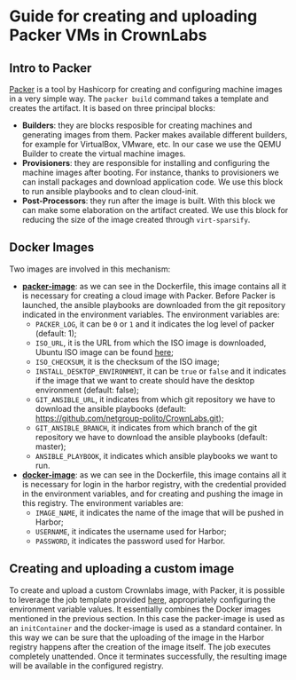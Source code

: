 # Guide for creating and uploading Packer VMs in CrownLabs

## Intro to Packer 
[Packer](https://www.packer.io/) is a tool by Hashicorp for creating and configuring machine images in a very simple way.
The `packer build` command takes a template and creates the artifact.
It is based on three principal blocks:
- **Builders**: they are blocks resposible for creating machines and generating images from them. Packer makes available different builders, for example for VirtualBox, VMware, etc. In our case we use the QEMU Builder to create the virtual machine images.
- **Provisioners**: they are responsible for installing and configuring the machine images after booting. For instance, thanks to provisioners we can install packages and download application code. We use this block to run ansible playbooks and to clean cloud-init.
- **Post-Processors**: they run after the image is built. With this block we can make some elaboration on the artifact created. We use this block for reducing the size of the image created through `virt-sparsify`.

## Docker Images
Two images are involved in this mechanism:
- **[packer-image](packer-image/Dockerfile)**: as we can see in the Dockerfile, this image contains all it is necessary for creating a cloud image with Packer. Before Packer is launched, the ansible playbooks are downloaded from the git repository indicated in the environment variables. The environment variables are:
  - `PACKER_LOG`, it can be `0` or `1` and it indicates the log level of packer (default: 1);
  - `ISO_URL`, it is the URL from which the ISO image is downloaded, Ubuntu ISO image can be found [here](https://cloud-images.ubuntu.com/);
  - `ISO_CHECKSUM`, it is the checksum of the ISO image;
  - `INSTALL_DESKTOP_ENVIRONMENT`, it can be `true` or `false` and it indicates if the image that we want to create should have the desktop environment (default: false);
  - `GIT_ANSIBLE_URL`, it indicates from which git repository we have to download the ansible playbooks (default: https://github.com/netgroup-polito/CrownLabs.git);
  - `GIT_ANSIBLE_BRANCH`, it indicates from which branch of the git repository we have to download the ansible playbooks (default: master);
  - `ANSIBLE_PLAYBOOK`, it indicates which ansible playbooks we want to run.
- **[docker-image](docker-image/Dockerfile)**: as we can see in the Dockerfile, this image contains all it is necessary for login in the harbor registry, with the credential provided in the environment variables, and for creating and pushing the image in this registry. The environment variables are:
  - `IMAGE_NAME`, it indicates the name of the image that will be pushed in Harbor;
  - `USERNAME`, it indicates the username used for Harbor;
  - `PASSWORD`, it indicates the password used for Harbor.

## Creating and uploading a custom image
To create and upload a custom Crownlabs image, with Packer, it is possible to leverage the job template provided [here](deploy/job.yaml), appropriately configuring the environment variable values.
It essentially combines the Docker images mentioned in the previous section. In this case the packer-image is used as an `initContainer` and the docker-image is used as a standard container. In this way we can be sure that the uploading of the image in the Harbor registry happens after the creation of the image itself.
The job executes completely unattended. Once it terminates successfully, the resulting image will be available in the configured registry.
